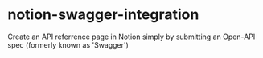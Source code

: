 # notion-swagger-integration
Create an API referrence page in Notion simply by submitting an Open-API spec (formerly known as 'Swagger')
